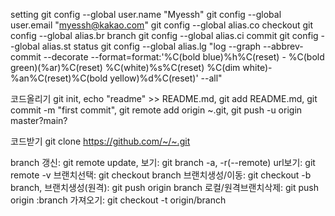 setting
  git config --global user.name "Myessh"
  git config --global user.email "myessh@kakao.com"
  git config --global alias.co checkout 
  git config --global alias.br branch 
  git config --global alias.ci commit 
  git config --global alias.st status 
  git config --global alias.lg "log --graph --abbrev-commit --decorate --format=format:'%C(bold blue)%h%C(reset) - %C(bold green)(%ar)%C(reset) %C(white)%s%C(reset) %C(dim white)- %an%C(reset)%C(bold yellow)%d%C(reset)' --all"


코드올리기
  git init, echo "readme" >> README.md, git add README.md, git commit -m "first commit", git remote add origin ~.git, git push -u origin master?main?
  
코드받기
  git clone https://github.com/~/~.git

branch
  갱신: git remote update, 보기: git branch -a, -r(--remote)
  url보기: git remote -v
  브랜치선택: git checkout branch
  브랜치생성/이동: git checkout -b branch, 브랜치생성(원격): git push origin branch
  로컬/원격브랜치삭제: git push origin :branch
  가져오기: git checkout -t origin/branch
  
